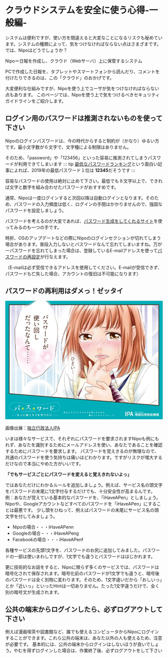 # クラウドシステムを安全に使う心得-一般編-
システムは便利ですが、使い方を間違えると大変なことになるリスクも秘めています。システムの種類によって、気をつけなければならない点はさまざまです。では、Nipoはどうでしょうか？

Nipo＝日報を作成し、クラウド（Webサーバ）上に保管するシステム

PCで作成した日報を、タブレットやスマートフォンから読んだり、コメントを付けたりできるのは、この「クラウド」のおかげです。

大変便利な仕組みですが、Nipoを使う上でユーザが気をつけなければならない点もあります。
このページでは、Nipoを使う上で気をつけるべきセキュリティガイドラインをご紹介します。

## ログイン用のパスワードは推測されないものを使って下さい
Nipoのログインパスワードは、今の時代からすると制約が（かなり）ゆるい方です。最小文字数が６文字で、文字種による制限はありません。

そのため、「password」や「123456」といった容易に推測されてしまうパスワードが利用できてしまいます
::: tip
[最低なパスワードランキング](https://news.mynavi.jp/article/20191219-941928/)という面白い記事によれば、2019年の最低パスワード１位は
**12345**だそうです
:::

容易なパスワードの使用は絶対に止めて下さい。最低でも８文字以上で、できれば文字と数字を組み合わせたパスワードがおすすめです。

通常、Nipoは一度ログインすると次回以降は自動ログインとなります。そのため、パスワードの入力頻度は低く、ログインの手間はかかりませんので、強固なパスワードを設定しましょう。

パスワードを考えるのが大変であれば、[パスワード生成をしてくれるサイト](https://www.luft.co.jp/cgi/randam.php)を使ってみるのも一つの手です。

時折、OSのアップデートなどの際にNipoのログインセクションが切れてしまう場合があります。普段入力しないとパスワードなんて忘れてしまいますね。万が一パスワードを忘れてしまった場合は、登録しているE-mailアドレスを使って[パスワードの再設定](/manual/account/edit_pw)が行なえます。

（E-mailは必ず受信できるアドレスを使用してください。E-mailが受信できず、パスワードも亡失した場合、アカウントの復旧は不可能になります）

## パスワードの再利用はダメっ！ゼッタイ
![パスワードの再利用はダメ](./security/ipa1.jpg "IPA")

画像出展：[独立行政法人IPA](https://www.ipa.go.jp/security/keihatsu/munekyun-pw/)


いまは様々なサービスで、それぞれにパスワードを要求されますNipoも例にもれず、あなたを識別するためにメールアドレスを使い、あなたであることを確認するためにパスワードを要求します。
パスワードを覚えきるのが無理なので、共通のパスワードを使う気持ちは痛いほどわかります。ですがリスクが増大するだけなので本当にやめた方がいいです。

**「でもサービスごとにパスワードを変えると覚えきれないよっ」**

ではあなただけにわかるルールを追加しましょう。例えば、サービス名の頭文字をパスワードの末尾に1文字付与するだけでも、十分安全性が高まるんです。
例：あなたが覚えている基本的なパスワードを、「iHaveAPen」としましょう。Nipoや、Googleアカウントなどすべてのパスワードを「iHaveAPen」にすることは最悪です。
少し頭をひねって、例えばパスワードの末尾にサービス名の頭文字を付してみましょう。

- Nipoの場合・・・iHaveAPenn
- Googleの場合・・・iHaveAPeng
- Facebookの場合・・・iHaveAPenf

各種サービスの先頭1文字を、パスワードのお尻に追加してみました。パスワードの一部は使いまわしですが、1文字でも違うとパスワードははじかれます。

更に技術的なお話をすると、Nipoに限らず多くのサービスでは、パスワードは暗号化されて保存されます。暗号化前のパスワードが1文字でも違うと、暗号後のパスワードは全く別物に変わります。そのため、1文字違いだから「おしいっ」とか「近いっ」といったHintは一切ありません。たった1文字違うだけで、全く別の暗号文が生成されます。

## 公共の端末からログインしたら、必ずログアウトして下さい
例えば漫画喫茶や図書館など、誰でも使えるコンピュータからNipoにログインすることができます。これら公共の端末は、あなた以外の人も使えるため、注意が必要です。
基本的には、公共の端末からログインはしないほうが良いでしょう。やむを得ずログインした場合は、作業終了後、必ずログアウトをして下さい
